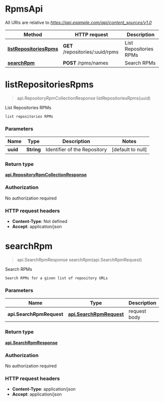 # RpmsApi

All URIs are relative to *https://api.example.com/api/content_sources/v1.0*

| Method | HTTP request | Description |
|------------- | ------------- | -------------|
| [**listRepositoriesRpms**](RpmsApi.md#listRepositoriesRpms) | **GET** /repositories/:uuid/rpms | List Repositories RPMs |
| [**searchRpm**](RpmsApi.md#searchRpm) | **POST** /rpms/names | Search RPMs |


<a name="listRepositoriesRpms"></a>
# **listRepositoriesRpms**
> api.RepositoryRpmCollectionResponse listRepositoriesRpms(uuid)

List Repositories RPMs

    list repositories RPMs

### Parameters

|Name | Type | Description  | Notes |
|------------- | ------------- | ------------- | -------------|
| **uuid** | **String**| Identifier of the Repository | [default to null] |

### Return type

[**api.RepositoryRpmCollectionResponse**](../Models/api.RepositoryRpmCollectionResponse.md)

### Authorization

No authorization required

### HTTP request headers

- **Content-Type**: Not defined
- **Accept**: application/json

<a name="searchRpm"></a>
# **searchRpm**
> api.SearchRpmResponse searchRpm(api.SearchRpmRequest)

Search RPMs

    Search RPMs for a given list of repository URLs

### Parameters

|Name | Type | Description  | Notes |
|------------- | ------------- | ------------- | -------------|
| **api.SearchRpmRequest** | [**api.SearchRpmRequest**](../Models/api.SearchRpmRequest.md)| request body | |

### Return type

[**api.SearchRpmResponse**](../Models/api.SearchRpmResponse.md)

### Authorization

No authorization required

### HTTP request headers

- **Content-Type**: application/json
- **Accept**: application/json

